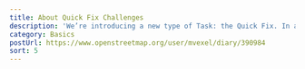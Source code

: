 ```yaml
---
title: About Quick Fix Challenges
description: 'We’re introducing a new type of Task: the Quick Fix. In a Quick Fix Task, MapRoulette will present the suggested fix to you, and all you need to do is click Yes to agree with the fix, and the change will be applied to OSM directly.'
category: Basics
postUrl: https://www.openstreetmap.org/user/mvexel/diary/390984
sort: 5
---
```

